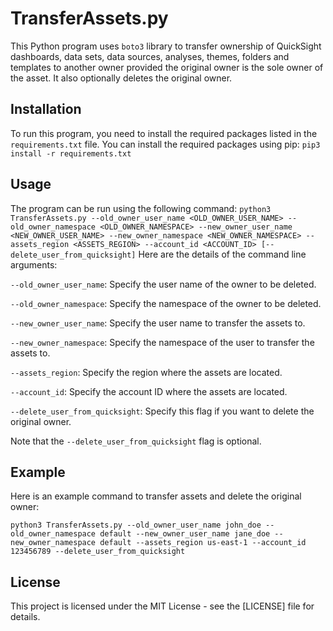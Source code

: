 # TransferAssets.py
This Python program uses `boto3` library to transfer ownership of QuickSight dashboards, data sets, data sources, analyses, themes, folders and templates to another owner provided the original owner is the sole owner of the asset. It also optionally deletes the original owner.
## Installation
To run this program, you need to install the required packages listed in the `requirements.txt` file. You can install the required packages using pip:
`
pip3 install -r requirements.txt
`
## Usage
The program can be run using the following command:
`
python3 TransferAssets.py --old_owner_user_name <OLD_OWNER_USER_NAME> --old_owner_namespace <OLD_OWNER_NAMESPACE> --new_owner_user_name <NEW_OWNER_USER_NAME> --new_owner_namespace <NEW_OWNER_NAMESPACE> --assets_region <ASSETS_REGION> --account_id <ACCOUNT_ID> [--delete_user_from_quicksight]
`
Here are the details of the command line arguments:

`--old_owner_user_name`: Specify the user name of the owner to be deleted.

`--old_owner_namespace`: Specify the namespace of the owner to be deleted.

`--new_owner_user_name`: Specify the user name to transfer the assets to.

`--new_owner_namespace`: Specify the namespace of the user to transfer the assets to.

`--assets_region`: Specify the region where the assets are located.

`--account_id`: Specify the account ID where the assets are located.

`--delete_user_from_quicksight`: Specify this flag if you want to delete the original owner.

Note that the `--delete_user_from_quicksight` flag is optional.

## Example
Here is an example command to transfer assets and delete the original owner:

`
python3 TransferAssets.py --old_owner_user_name john_doe --old_owner_namespace default --new_owner_user_name jane_doe --new_owner_namespace default --assets_region us-east-1 --account_id 123456789 --delete_user_from_quicksight
`

## License
This project is licensed under the MIT License - see the [LICENSE] file for details.
